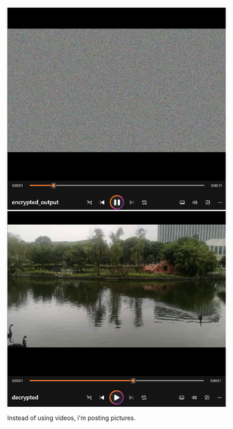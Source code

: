 ![encrypted_video](encrypted_output.png)
![decrypted_video](decrypted.png)

Instead of using videos, i'm posting pictures.